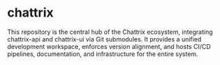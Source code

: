 # chattrix
This repository is the central hub of the Chattrix ecosystem, integrating chattrix-api and chattrix-ui via Git submodules. It provides a unified development workspace, enforces version alignment, and hosts CI/CD pipelines, documentation, and infrastructure for the entire system.
